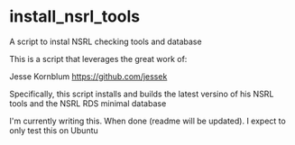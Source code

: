 # install_nsrl_tools
A script to instal NSRL checking tools and database

This is a script that leverages the great work of:

Jesse Kornblum
https://github.com/jessek

Specifically, this script installs and builds the latest versino of his NSRL tools and the NSRL RDS minimal database

I'm currently writing this.  When done (readme will be updated).  I expect to only test this on Ubuntu
